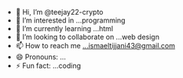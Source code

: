 - 👋 Hi, I’m @teejay22-crypto
- 👀 I’m interested in ...programming
- 🌱 I’m currently learning ...html
- 💞️ I’m looking to collaborate on ...web design
- 📫 How to reach me ...ismaeltijjani43@gmail.com
- 😄 Pronouns: ...
- ⚡ Fun fact: ...coding

<!---
teejay22-crypto/teejay22-crypto is a ✨ special ✨ repository because its `README.md` (this file) appears on your GitHub profile.
You can click the Preview link to take a look at your changes.
--->
